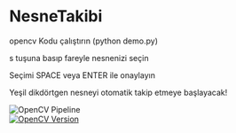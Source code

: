 # NesneTakibi
opencv
Kodu çalıştırın (python demo.py)

s tuşuna basıp fareyle nesnenizi seçin

Seçimi SPACE veya ENTER ile onaylayın

Yeşil dikdörtgen nesneyi otomatik takip etmeye başlayacak!


![OpenCV Pipeline](https://media.giphy.com/media/3o7TKUM3IgJBX2as9O/giphy.gif)  
[![OpenCV Version](https://img.shields.io/badge/opencv-4.8.0-brightgreen)](https://pypi.org/project/opencv-python/)
